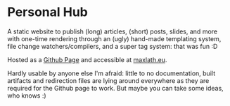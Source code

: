 # Personal Hub

A static website to publish (long) articles, (short) posts, slides, and more with one-time rendering through an (ugly) hand-made templating system, file change watchers/compilers, and a super tag system: that was fun :D

Hosted as a [Github Page](https://pages.github.com/) and accessible at [maxlath.eu](http://maxlath.eu).

Hardly usable by anyone else I'm afraid: little to no documentation, built artifacts and redirection files are lying around everywhere as they are required for the Github page to work. But maybe you can take some ideas, who knows :)
